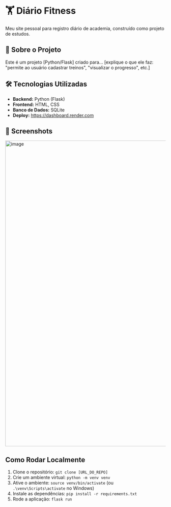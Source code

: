 # 🏋️ Diário Fitness

Meu site pessoal para registro diário de academia, construído como projeto de estudos.

## 🚀 Sobre o Projeto

Este é um projeto [Python/Flask] criado para... [explique o que ele faz: "permite ao usuário cadastrar treinos", "visualizar o progresso", etc.]

## 🛠️ Tecnologias Utilizadas

* **Backend:** Python (Flask)
* **Frontend:** HTML, CSS
* **Banco de Dados:** SQLite
* **Deploy:** https://dashboard.render.com

## 📸 Screenshots

<img width="1864" height="961" alt="image" src="https://github.com/user-attachments/assets/e13029ff-c513-4bb1-8f96-a577a389431f" />

## Como Rodar Localmente

1.  Clone o repositório: `git clone [URL_DO_REPO]`
2.  Crie um ambiente virtual: `python -m venv venv`
3.  Ative o ambiente: `source venv/bin/activate` (ou `.\venv\Scripts\activate` no Windows)
4.  Instale as dependências: `pip install -r requirements.txt`
5.  Rode a aplicação: `flask run`
